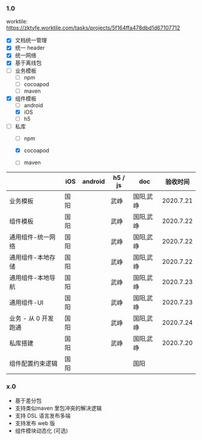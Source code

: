 ### 1.0 
worktile: https://zktyfe.worktile.com/tasks/projects/5f164ffa478dbd1d67107712
* [x] 文档统一管理
* [x] 统一 header
* [x] 统一网络
* [x] 基于离线包
* [ ] 业务模板
    * [ ] npm 
    * [ ] cocoapod 
    * [ ] maven
* [x] 组件模板
    * [ ] android 
    * [x] iOS 
    * [ ] h5
* [ ] 私库
    * [ ] npm 
    * [x] cocoapod 
    * [ ] maven



|                       | iOS  | android | h5 / js | doc       | 验收时间  |
| --------------------- | ---- | ------- | ------- | --------- | --------- |
| 业务模板              | 国阳 |         | 武峥    | 国阳,武峥 | 2020.7.21 |
| 组件模板              | 国阳 |         | 武峥    | 国阳,武峥 | 2020.7.22 |
| 通用组件-统一网络     | 国阳 |         | 武峥    | 国阳,武峥 | 2020.7.22 |
| 通用组件-本地存储     | 国阳 |         | 武峥    | 国阳,武峥 | 2020.7.22 |
| 通用组件-本地导航     | 国阳 |         | 武峥    | 国阳,武峥 | 2020.7.23 |
| 通用组件-UI           | 国阳 |         | 武峥    | 国阳,武峥 | 2020.7.23 |
| 业务 - 从 0 开发 跑通 | 国阳 |         | 武峥    | 国阳,武峥 | 2020.7.24 |
| 私库搭建              | 国阳 |         | 武峥    | 国阳,武峥 | 2020.7.20 |
| 组件配置约束逻辑      | 国阳 |         |         | 国阳      |           |






### x.0

* 基于差分包
* 支持类似maven 里包冲突的解决逻辑
* 支持 DSL 语言发布多端
* 支持发布 web 版
* 组件模块动态化 (可选)


